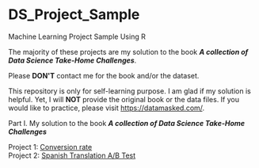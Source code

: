 # DS_Project_Sample
Machine Learning Project Sample Using R

The majority of these projects are my solution to the book ***A collection of Data Science Take-Home Challenges***.

Please **DON'T** contact me for the book and/or the dataset.

This repository is only for self-learning purpose. I am glad if my solution is helpful. Yet, I will **NOT** provide the original book or the data files. If you would like to practice, please visit <https://datamasked.com/>.

Part I. My solution to the book ***A collection of Data Science Take-Home Challenges***

Project 1: [Conversion rate](https://veronica0206.github.io/DS_Project_Sample/1.Conversion_rate.html) <br>
Project 2: [Spanish Translation A/B Test](https://veronica0206.github.io/DS_Project_Sample/2.Spanish_Translation_A_B_test.html)<br>
